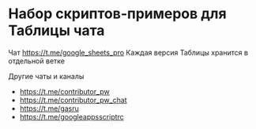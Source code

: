 # Набор скриптов-примеров для Таблицы чата

Чат https://t.me/google_sheets_pro
Каждая версия Таблицы хранится в отдельной ветке

Другие чаты и каналы
* https://t.me/contributor_pw
* https://t.me/contributor_pw_chat
* https://t.me/gasru
* https://t.me/googleappsscriptrc
 